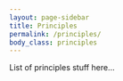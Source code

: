 ```yaml
---
layout: page-sidebar
title: Principles
permalink: /principles/
body_class: principles
---
```


List of principles stuff here...